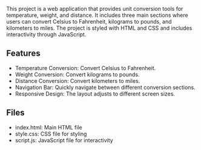 This project is a web application that provides unit conversion tools for temperature, weight, and distance. 
It includes three main sections where users can convert Celsius to Fahrenheit, kilograms to pounds, and kilometers to miles. 
The project is styled with HTML and CSS and includes interactivity through JavaScript.

## Features
- Temperature Conversion: Convert Celsius to Fahrenheit.
- Weight Conversion: Convert kilograms to pounds.
- Distance Conversion: Convert kilometers to miles.
- Navigation Bar: Quickly navigate between different conversion sections.
- Responsive Design: The layout adjusts to different screen sizes.

## Files
- index.html: Main HTML file
- style.css: CSS file for styling
- script.js: JavaScript file for interactivity
